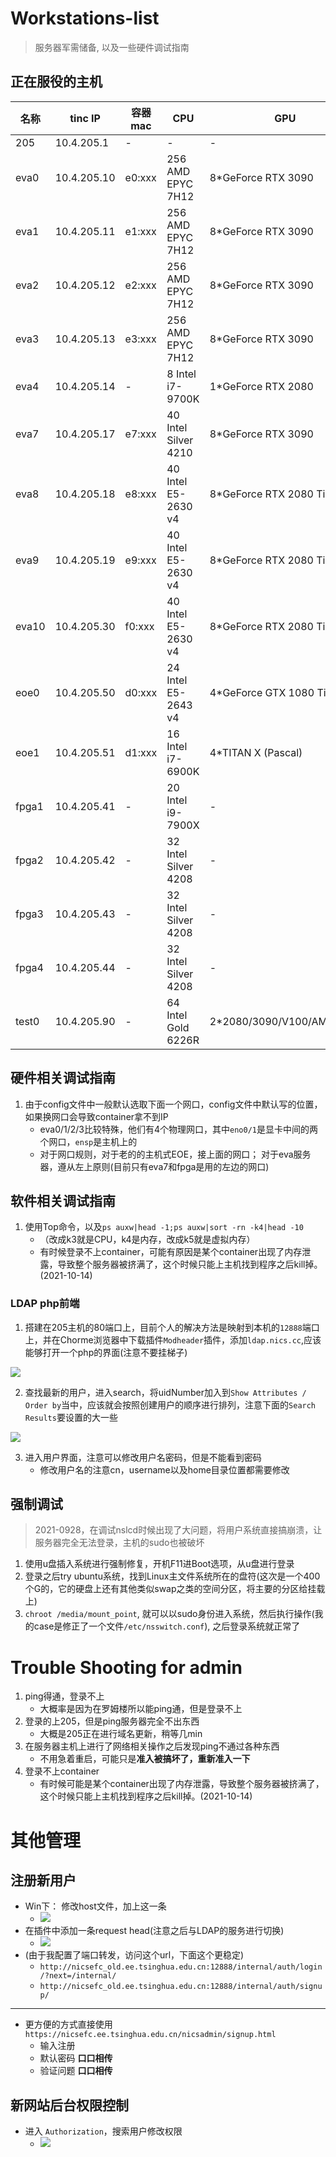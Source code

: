 # Workstations-list

> 服务器军需储备, 以及一些硬件调试指南

## 正在服役的主机

| 名称  | tinc IP     | 容器mac | CPU                  | GPU                       | 内存 | 其它     |
| ----- | ----------- | ------- | -------------------- | ------------------------- | ---- | -------- |
| 205   | 10.4.205.1  | -       | -                    | -                         | -    | -        |
| eva0  | 10.4.205.10 | e0:xxx  | 256 AMD EPYC 7H12    | 8*GeForce RTX 3090        | 500G | 万兆网卡 |
| eva1  | 10.4.205.11 | e1:xxx  | 256 AMD EPYC 7H12    | 8*GeForce RTX 3090        | 500G | 万兆网卡 |
| eva2  | 10.4.205.12 | e2:xxx  | 256 AMD EPYC 7H12    | 8*GeForce RTX 3090        | 500G | 万兆网卡 |
| eva3  | 10.4.205.13 | e3:xxx  | 256 AMD EPYC 7H12    | 8*GeForce RTX 3090        | 500G | 万兆网卡 |
| eva4  | 10.4.205.14 | -       | 8 Intel i7-9700K     | 1*GeForce RTX 2080        | 60G  | -        |
| eva7  | 10.4.205.17 | e7:xxx  | 40 Intel Silver 4210 | 8*GeForce RTX 3090        | 500G | -        |
| eva8  | 10.4.205.18 | e8:xxx  | 40 Intel E5-2630 v4  | 8*GeForce RTX 2080 Ti     | 500G | -        |
| eva9  | 10.4.205.19 | e9:xxx  | 40 Intel E5-2630 v4  | 8*GeForce RTX 2080 Ti     | 500G | -        |
| eva10 | 10.4.205.30 | f0:xxx  | 40 Intel E5-2630 v4  | 8*GeForce RTX 2080 Ti     | 500G | -        |
| eoe0  | 10.4.205.50 | d0:xxx  | 24 Intel E5-2643 v4  | 4*GeForce GTX 1080 Ti     | 90G  | -        |
| eoe1  | 10.4.205.51 | d1:xxx  | 16 Intel i7-6900K    | 4*TITAN X (Pascal)        | 40G  | -        |
| fpga1 | 10.4.205.41 | -       | 20 Intel i9-7900X    | -                         | 60G  | -        |
| fpga2 | 10.4.205.42 | -       | 32 Intel Silver 4208 | -                         | 40G  | -        |
| fpga3 | 10.4.205.43 | -       | 32 Intel Silver 4208 | -                         | 40G  | 2*U200   |
| fpga4 | 10.4.205.44 | -       | 32 Intel Silver 4208 | -                         | 40G  | 2*U200   |
| test0 | 10.4.205.90 | -       | 64 Intel Gold 6226R  | 2\*2080/3090/V100/AMD9100 | 250G | -        |

## 硬件相关调试指南

1. 由于config文件中一般默认选取下面一个网口，config文件中默认写的位置，如果换网口会导致container拿不到IP
     - eva0/1/2/3比较特殊，他们有4个物理网口，其中`eno0/1`是显卡中间的两个网口，`ensp`是主机上的
     - 对于网口规则，对于老的的主机式EOE，接上面的网口； 对于eva服务器，遵从左上原则(目前只有eva7和fpga是用的左边的网口)


## 软件相关调试指南

1. 使用Top命令，以及`ps auxw|head -1;ps auxw|sort -rn -k4|head -10 `
     - （改成k3就是CPU，k4是内存，改成k5就是虚拟内存）
     - 有时候登录不上container，可能有原因是某个container出现了内存泄露，导致整个服务器被挤满了，这个时候只能上主机找到程序之后kill掉。(2021-10-14)



### LDAP php前端

1. 搭建在205主机的80端口上，目前个人的解决方法是映射到本机的`12888`端口上，并在Chorme浏览器中下载插件`Modheader`插件，添加`ldap.nics.cc`,应该能够打开一个php的界面(注意不要挂梯子)

![](https://github.com/A-suozhang/MyPicBed/raw/master//img/20210923174940.png)

2. 查找最新的用户，进入search，将uidNumber加入到`Show Attributes / Order by`当中，应该就会按照创建用户的顺序进行排列，注意下面的`Search Results`要设置的大一些

![](https://github.com/A-suozhang/MyPicBed/raw/master//img/20210923175458.png)

3. 进入用户界面，注意可以修改用户名密码，但是不能看到密码
      - 修改用户名的注意cn，username以及home目录位置都需要修改   


## 强制调试

> 2021-0928，在调试nslcd时候出现了大问题，将用户系统直接搞崩溃，让服务器完全无法登录，主机的sudo也被破坏

1. 使用u盘插入系统进行强制修复，开机F11进Boot选项，从u盘进行登录
2. 登录之后try ubuntu系统，找到Linux主文件系统所在的盘符(这次是一个400个G的，它的硬盘上还有其他类似swap之类的空间分区，将主要的分区给挂载上)
3. `chroot /media/mount_point`, 就可以以sudo身份进入系统，然后执行操作(我的case是修正了一个文件`/etc/nsswitch.conf`), 之后登录系统就正常了

# Trouble Shooting for admin

1. ping得通，登录不上
     - 大概率是因为在罗姆楼所以能ping通，但是登录不上
2. 登录的上205，但是ping服务器完全不出东西
     - 大概是205正在进行域名更新，稍等几min
3. 在服务器主机上进行了网络相关操作之后发现ping不通过各种东西
     - 不用急着重启，可能只是**准入被搞坏了，重新准入一下**
4. 登录不上container
     * 有时候可能是某个container出现了内存泄露，导致整个服务器被挤满了，这个时候只能上主机找到程序之后kill掉。(2021-10-14)


# 其他管理

## 注册新用户

- Win下： 修改host文件，加上这一条
     - ![](https://github.com/A-suozhang/MyPicBed/raw/master//img/20211107205317.png)
- 在插件中添加一条request head(注意之后与LDAP的服务进行切换)
     - ![](https://github.com/A-suozhang/MyPicBed/raw/master//img/20211107205430.png)
- (由于我配置了端口转发，访问这个url，下面这个更稳定)
     - `http://nicsefc_old.ee.tsinghua.edu.cn:12888/internal/auth/login/?next=/internal/`
     - `http://nicsefc_old.ee.tsinghua.edu.cn:12888/internal/auth/signup/`

---

- 更方便的方式直接使用 `https://nicsefc.ee.tsinghua.edu.cn/nicsadmin/signup.html`
     - 输入注册
     - 默认密码 **口口相传**
     - 验证问题 **口口相传**

## 新网站后台权限控制

- 进入 `Authorization`，搜索用户修改权限
     - ![](https://github.com/A-suozhang/MyPicBed/raw/master//img/20211107205735.png)
